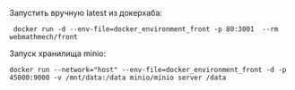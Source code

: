 Запустить вручную latest из докерхаба:
```
 docker run -d --env-file=docker_environment_front -p 80:3001  --rm webmathmech/front
``` 

Запуск хранилища minio:   
```
docker run --network="host" --env-file=docker_environment_front -d -p 45000:9000 -v /mnt/data:/data minio/minio server /data
```